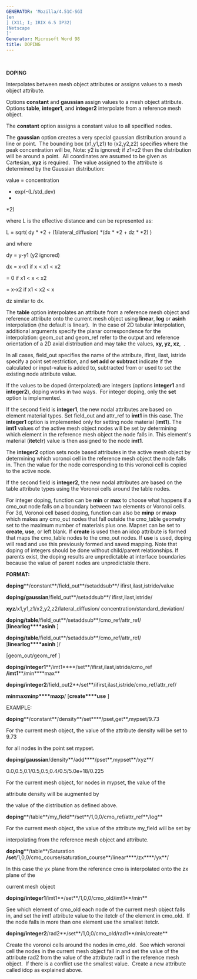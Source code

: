```yaml
---
GENERATOR: 'Mozilla/4.51C-SGI 
[en
] (X11; I; IRIX 6.5 IP32) 
[Netscape
]'
Generator: Microsoft Word 98
title: DOPING
---
```


 

 **DOPING**

  Interpolates between mesh object attributes or assigns values to a
  mesh object attribute.

  Options **constant** and **gaussian** assign values to a mesh object
  attribute.  Options **table**, **integer1**, and **integer2**
  interpolate from a reference mesh object.

  The **constant** option assigns a constant value to all specified
  nodes.

  The **gaussian** option creates a very special gaussian distribution
  around a line or point.  The bounding box (x1,y1,z1) to (x2,y2,z2)
  specifies where the peak concentration will be, Note: y2 is ignored;
  if z1=z2 then the distribution will be around a point.  All
  coordinates are assumed to be given as Cartesian, **xyz** is
  required.  The value assigned to the attribute is determined by the
  Gaussian distribution:
 
   value = concentration 
* exp(-(L/std\_dev)
*
*2)
 
  where L is the effective distance and can be represented as:
 
   L = sqrt( dy
*
*2 + (1/lateral\_diffusion)
*(dx
*
*2 + dz
*
*2) )
 
  and where
 
   dy = y-y1 (y2 ignored)

   dx = x-x1 if x &lt; x1 &lt; x2

   = 0 if x1 &lt; x &lt; x2

   = x-x2 if x1 &lt; x2 &lt; x

   dz similar to dx.
 
  The **table** option interpolates an attribute from a reference mesh
  object and reference attribute onto the current mesh object using
  **linear**, **log** or **asinh** interpolation (the default is
  linear).  In the case of 2D tabular interpolation, additional
  arguments specify the planar correspondence for the interpolation:
  geom\_out and geom\_ref refer to the output and reference
  orientation of a 2D axial distribution and may take the values,
  **xy, yz, xz**,  .
 
  In all cases, field\_out specifies the name of the attribute,
  ifirst, ilast, istride specify a point set restriction, and **set
  add or subtract** indicate if the calculated or input-value is added
  to, subtracted from or used to set the existing node attribute
  value.
 
  If the values to be doped (interpolated) are integers (options
  **integer1** and **integer2**), doping works in two ways.  For
  integer doping, only the **set** option is implemented.

  If the second field is **integer1**, the new nodal attributes are
  based on element material types. Set field\_out and attr\_ref to
  **imt1** in this case. The **integer1** option is implemented only
  for setting node material (**imt1**). The **imt1** values of the
  active mesh object nodes will be set by determining which element in
  the reference mesh object the node falls in. This element's material
  (**itetclr**) value is then assigned to the node **imt1**.
 
  The **integer2** option sets node based attributes in the active
  mesh object by determining which voronoi cell in the reference mesh
  object the node falls in. Then the value for the node corresponding
  to this voronoi cell is copied to the active node.

  If the second field is **integer2**, the new nodal attributes are
  based on the table attribute types using the Voronoi cells around
  the table nodes.

  For integer doping, function can be **min** or **max** to choose
  what happens if a cmo\_out node falls on a boundary between two
  elements or Voronoi cells. For 3d, Voronoi cell based doping,
  function can also be **minp** or **maxp** which makes any cmo\_out
  nodes that fall outside the cmo\_table geometry set to the maximum
  number of materials plus one. Mapset can be set to **create**,
  **use**, or left blank. If **create** is used then an idop attribute
  is formed that maps the cmo\_table nodes to the cmo\_out nodes. If
  **use** is used, doping will read and use this previously formed and
  saved mapping. Note that doping of integers should be done without
  child/parent relationships. If parents exist, the doping results are
  unpredictable at interface boundaries because the value of parent
  nodes are unpredictable there.
 
  **FORMAT:**
 
   **doping****/constant**/field\_out**/setaddsub**/
   ifirst,ilast,istride/value

   **doping/gaussian**/field\_out**/setaddsub**/
   ifirst,ilast,istride/

   **xyz**/x1,y1,z1/x2,y2,z2/lateral\_diffusion/
   concentration/standard\_deviation/

   **doping/table**/field\_out**/setaddsub**/cmo\_ref/attr\_ref/
[**linearlog****asinh**
]

   **doping/table**/field\_out**/setaddsub**/cmo\_ref/attr\_ref/
[**linearlog****asinh**
]/
   
[geom\_out/geom\_ref
]

   **doping/integer1****/imt1****/set**/ifirst,ilast,istride/cmo\_ref
   **/imt1****/min****max**

   **doping/integer2**/field\_out2**/set**/ifirst,ilast,istride/cmo\_ref/attr\_ref/

   **min****max****minp****maxp**/
[**create****use**
]
 
  EXAMPLE:
 
   **doping****/constant**/density**/set****/pset,get**,mypset/9.73

   For the current mesh object, the value of the attribute density
   will be set to 9.73

   for all nodes in the point set mypset.

   **doping/gaussian**/density**/add****/pset**,mypset**/xyz**/

   0.0,0.5,0.1/0.5,0.5,0.4/0.5/5.0e+18/0.225

   For the current mesh object, for nodes in mypset, the value of
   the

   attribute density will be augmented by

   the value of the distribution as defined above.

   **doping****/table**/my\_field**/set**/1,0,0/cmo\_ref/attr\_ref**/log**

   For the current mesh object, the value of the attribute my\_field
   will be set by

   interpolating from the reference mesh object and attribute.

   **doping****/table**/Saturation
   **/set**/1,0,0/cmo\_course/saturation\_course**/linear****/zx****/yx**/

   In this case the yx plane from the reference cmo is interpolated
   onto the zx plane of the

   current mesh object

   **doping/integer1**/imt1**/set**/1,0,0/cmo\_old/imt1**/min**

   See which element of cmo\_old each node of the current mesh object
   falls in, and set the imt1 attribute value to the itetclr of the
   element in cmo\_old.  If the node falls in more than one element
   use the smallest itetclr.

   **doping/integer2**/rad2**/set**/1,0,0/cmo\_old/rad1**/min/create**

   Create the voronoi cells around the nodes in cmo\_old.  See which
   voronoi cell the nodes in the current mesh object fall in and set
   the value of the attribute rad2 from the value of the attribute
   rad1 in the reference mesh object.  If there is a conflict use the
   smallest value.  Create a new attribute called idop as explained
   above.
